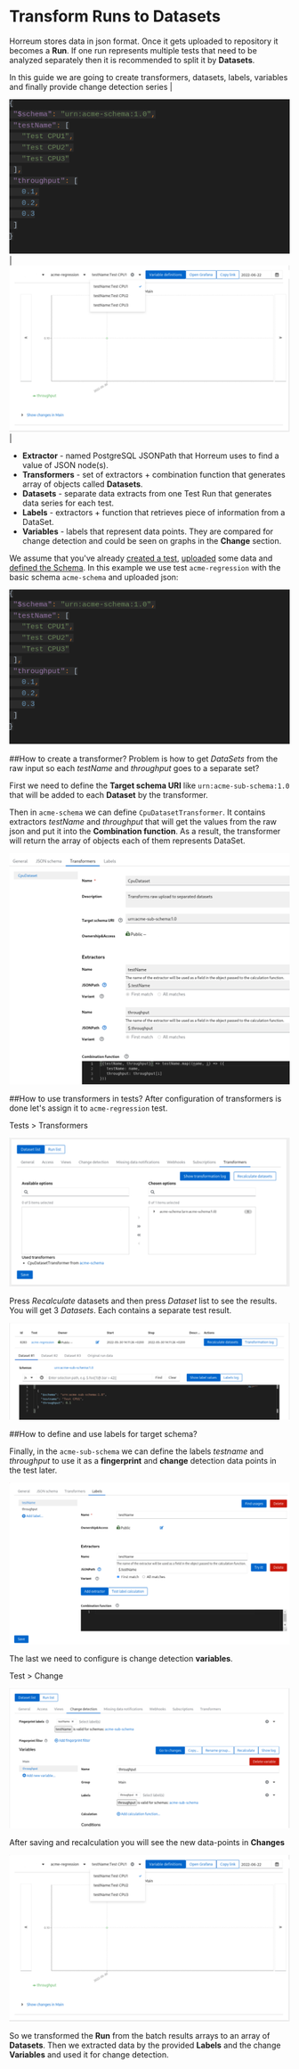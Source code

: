 # Transform Runs to Datasets

Horreum stores data in json format. Once it gets uploaded to repository it becomes a **Run**.
If one run represents multiple tests that need to be analyzed separately then it is 
recommended to split it by **Datasets**.

In this guide we are going to create transformers, datasets, labels, variables and finally provide change detection series
|<div class="screenshot"><img src="/assets/images/datasets/raw_input.png"></div>|<div class="screenshot"><img src="/assets/images/datasets/change.png"></div>|

- **Extractor** - named PostgreSQL JSONPath that Horreum uses to find a value of JSON node(s).
- **Transformers** - set of extractors + combination function that generates array of objects called **Datasets**.
- **Datasets** - separate data extracts from one Test Run that generates data series for each test.
- **Labels** - extractors + function that retrieves piece of information from a DataSet.
- **Variables** - labels that represent data points. They are compared for change detection and could be seen on graphs in the **Change** section.

We assume that you've already [created a test](/docs/create_test.html), [uploaded](/docs/upload.html) some data and [defined the Schema](/docs/customize_views.html).
In this example we use test `acme-regression` with the basic schema `acme-schema` and uploaded json:
<div class="screenshot"><img src="/assets/images/datasets/raw_input.png"></div>

##How to create a transformer?
Problem is how to get _DataSets_ from the raw input so each _testName_ and _throughput_ goes to a separate set?

First we need to define the **Target schema URI** like `urn:acme-sub-schema:1.0` that will be added to each **Dataset** by the transformer.

Then in `acme-schema` we can define `CpuDatasetTransformer`. It contains extractors _testName_ and _throughput_ 
that will get the values from the raw json and put it into the **Combination function**. 
As a result, the transformer will return the array of objects each of them represents DataSet.

<div class="screenshot"><img src="/assets/images/datasets/transformer_setup.png"></div>


##How to use transformers in tests?
After configuration of transformers is done let's assign it to `acme-regression` test.

Tests > Transformers

<div class="screenshot"><img src="/assets/images/datasets/test_transformers.png"></div>

Press _Recalculate_ datasets and then press _Dataset_ list to see the results.
You will get 3 _Datasets_. Each contains a separate test result.

<div class="screenshot"><img src="/assets/images/datasets/datasets.png"></div>

##How to define and use labels for target schema?

Finally, in the `acme-sub-schema` we can define the labels _testname_ and _throughput_ to use it as a 
**fingerprint** and **change** detection data points in the test later.

<div class="screenshot"><img src="/assets/images/datasets/labels.png"></div>

The last we need to configure is change detection **variables**.

Test > Change 
<div class="screenshot"><img src="/assets/images/datasets/variables.png "></div>

After saving and recalculation you will see the new data-points in **Changes**

<div class="screenshot"><img src="/assets/images/datasets/change.png"></div>

So we transformed the **Run** from the batch results arrays to an array of **Datasets**. 
Then we extracted data by the provided **Labels** and the change **Variables** and used it for change detection.

